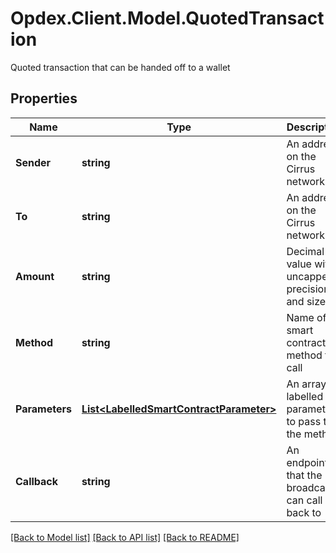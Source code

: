 # Opdex.Client.Model.QuotedTransaction
Quoted transaction that can be handed off to a wallet

## Properties

Name | Type | Description | Notes
------------ | ------------- | ------------- | -------------
**Sender** | **string** | An address on the Cirrus network | 
**To** | **string** | An address on the Cirrus network | 
**Amount** | **string** | Decimal value with uncapped precision and size | 
**Method** | **string** | Name of smart contract method to call | 
**Parameters** | [**List&lt;LabelledSmartContractParameter&gt;**](LabelledSmartContractParameter.md) | An array of labelled parameters to pass to the method | [optional] 
**Callback** | **string** | An endpoint that the broadcaster can call back to | 

[[Back to Model list]](../README.md#documentation-for-models) [[Back to API list]](../README.md#documentation-for-api-endpoints) [[Back to README]](../README.md)

